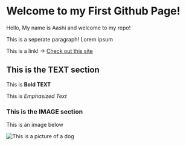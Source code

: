 # Welcome to my First Github Page!

Hello, My name is Aashi and welcome to my repo!

This is a seperate paragraph! Lorem ipsum

This is a link! -> [Check out this site](https://bongo.cat)

## This is the TEXT section

This is **Bold TEXT**

This is _Emphasized Text_

### This is the IMAGE section

This is an image below

![This is a picture of a dog](https://cdn.cdnstep.com/DkVh8JFXAujhfGjeWxmm/0.thumb128.webp)

